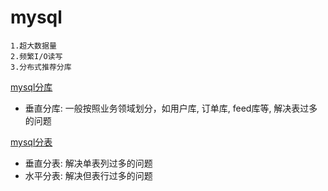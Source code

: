 # mysql
```
1.超大数据量
2.频繁I/O读写
3.分布式推荐分库
``` 


[mysql分库](doc/mysql/mysql分库)
- 垂直分库: 一般按照业务领域划分，如用户库, 订单库, feed库等, 解决表过多的问题


[mysql分表](doc/mysql/mysql分表)
- 垂直分表: 解决单表列过多的问题
- 水平分表: 解决但表行过多的问题